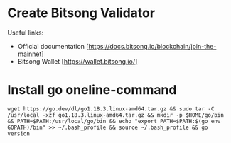 # Create Bitsong Validator

Useful links:

- Official documentation [https://docs.bitsong.io/blockchain/join-the-mainnet]<br />
- Bitsong Wallet [https://wallet.bitsong.io/]<br />

# Install go oneline-command

```
wget https://go.dev/dl/go1.18.3.linux-amd64.tar.gz && sudo tar -C /usr/local -xzf go1.18.3.linux-amd64.tar.gz && mkdir -p $HOME/go/bin && PATH=$PATH:/usr/local/go/bin && echo "export PATH=$PATH:$(go env GOPATH)/bin" >> ~/.bash_profile && source ~/.bash_profile && go version
```
